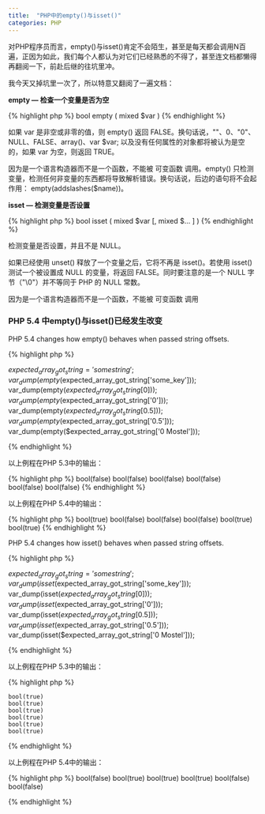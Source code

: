 ```yaml
---
title:  "PHP中的empty()与isset()"
categories: PHP
---
```


对PHP程序员而言，empty()与isset()肯定不会陌生，甚至是每天都会调用N百遍，正因为如此，我们每个人都认为对它们已经熟悉的不得了，甚至连文档都懒得再翻阅一下，前赴后继的往坑里冲。

我今天又掉坑里一次了，所以特意又翻阅了一遍文档：

**empty — 检查一个变量是否为空**

{% highlight php %}
bool empty ( mixed $var )
{% endhighlight %}

如果 var 是非空或非零的值，则 empty() 返回 FALSE。换句话说，""、0、"0"、NULL、FALSE、array()、var $var; 以及没有任何属性的对象都将被认为是空的，如果 var 为空，则返回 TRUE。

因为是一个语言构造器而不是一个函数，不能被 可变函数 调用。empty() 只检测变量，检测任何非变量的东西都将导致解析错误。换句话说，后边的语句将不会起作用： empty(addslashes($name))。

**isset — 检测变量是否设置**

{% highlight php %}
bool isset ( mixed $var [, mixed $... ] )
{% endhighlight %}

检测变量是否设置，并且不是 NULL。

如果已经使用 unset() 释放了一个变量之后，它将不再是 isset()。若使用 isset() 测试一个被设置成 NULL 的变量，将返回 FALSE。同时要注意的是一个 NULL 字节（"\0"）并不等同于 PHP 的 NULL 常数。

因为是一个语言构造器而不是一个函数，不能被 可变函数 调用

### **PHP 5.4 中empty()与isset()已经发生改变**

PHP 5.4 changes how empty() behaves when passed string offsets.

{% highlight php %}

$expected_array_got_string = 'somestring';
var_dump(empty($expected_array_got_string['some_key']));
var_dump(empty($expected_array_got_string[0]));
var_dump(empty($expected_array_got_string['0']));
var_dump(empty($expected_array_got_string[0.5]));
var_dump(empty($expected_array_got_string['0.5']));
var_dump(empty($expected_array_got_string['0 Mostel']));

{% endhighlight %}

以上例程在PHP 5.3中的输出：

{% highlight php %}
    bool(false)
    bool(false)
    bool(false)
    bool(false)
    bool(false)
    bool(false)
{% endhighlight %}

以上例程在PHP 5.4中的输出：

{% highlight php %}
    bool(true)
    bool(false)
    bool(false)
    bool(false)
    bool(true)
    bool(true)
{% endhighlight %}

PHP 5.4 changes how isset() behaves when passed string offsets.

{% highlight php %}

$expected_array_got_string = 'somestring';
var_dump(isset($expected_array_got_string['some_key']));
var_dump(isset($expected_array_got_string[0]));
var_dump(isset($expected_array_got_string['0']));
var_dump(isset($expected_array_got_string[0.5]));
var_dump(isset($expected_array_got_string['0.5']));
var_dump(isset($expected_array_got_string['0 Mostel']));

{% endhighlight %}


以上例程在PHP 5.3中的输出：

{% highlight php %}

    bool(true)
    bool(true)
    bool(true)
    bool(true)
    bool(true)
    bool(true)
{% endhighlight %}

以上例程在PHP 5.4中的输出：

{% highlight php %}
    bool(false)
    bool(true)
    bool(true)
    bool(true)
    bool(false)
    bool(false)

{% endhighlight %}

